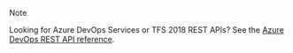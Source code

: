 > [!NOTE]
> Looking for Azure DevOps Services or TFS 2018 REST APIs? See the [Azure DevOps REST API reference](https://aka.ms/azure-devops-rest-apis).
